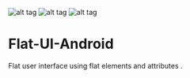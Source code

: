 ![alt tag](https://cloud.githubusercontent.com/assets/6789760/9272877/88b89dae-42a8-11e5-8b3d-fd14ce4cc324.png)
![alt tag](https://cloud.githubusercontent.com/assets/6789760/9272905/d46c7360-42a8-11e5-8533-c73073e897f2.png)
![alt tag](https://cloud.githubusercontent.com/assets/6789760/9272913/d85ef11e-42a8-11e5-9f09-abc2718adbd2.png)

# Flat-UI-Android
Flat user interface using flat elements and attributes . 

